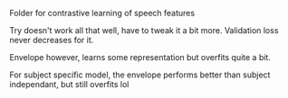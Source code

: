 Folder for contrastive learning of speech features

Try doesn't work all that well, have to tweak it a bit more. Validation loss never decreases for it. 

Envelope however, learns some representation but overfits quite a bit.

For subject specific model, the envelope performs better than subject independant, but still overfits lol
